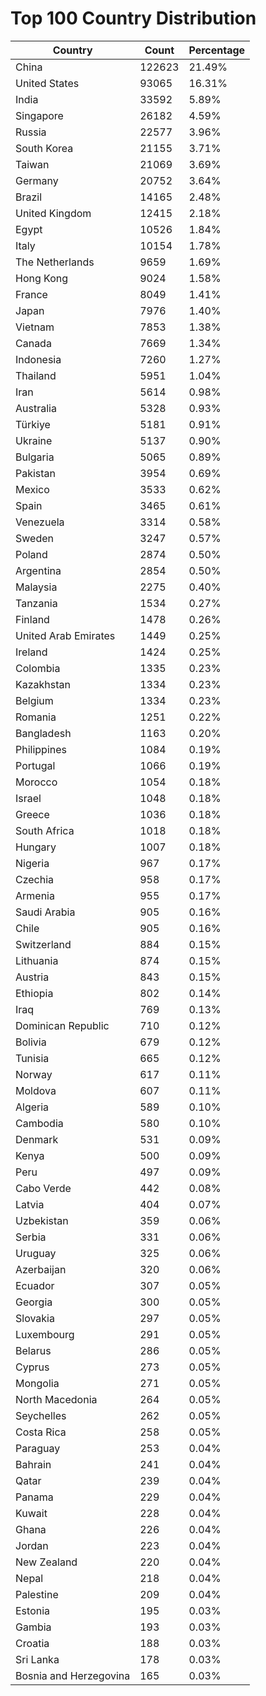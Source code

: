 # Top 100 Country Distribution
| Country | Count | Percentage |
|----|----|----|
| China | 122623 | 21.49% |
| United States | 93065 | 16.31% |
| India | 33592 | 5.89% |
| Singapore | 26182 | 4.59% |
| Russia | 22577 | 3.96% |
| South Korea | 21155 | 3.71% |
| Taiwan | 21069 | 3.69% |
| Germany | 20752 | 3.64% |
| Brazil | 14165 | 2.48% |
| United Kingdom | 12415 | 2.18% |
| Egypt | 10526 | 1.84% |
| Italy | 10154 | 1.78% |
| The Netherlands | 9659 | 1.69% |
| Hong Kong | 9024 | 1.58% |
| France | 8049 | 1.41% |
| Japan | 7976 | 1.40% |
| Vietnam | 7853 | 1.38% |
| Canada | 7669 | 1.34% |
| Indonesia | 7260 | 1.27% |
| Thailand | 5951 | 1.04% |
| Iran | 5614 | 0.98% |
| Australia | 5328 | 0.93% |
| Türkiye | 5181 | 0.91% |
| Ukraine | 5137 | 0.90% |
| Bulgaria | 5065 | 0.89% |
| Pakistan | 3954 | 0.69% |
| Mexico | 3533 | 0.62% |
| Spain | 3465 | 0.61% |
| Venezuela | 3314 | 0.58% |
| Sweden | 3247 | 0.57% |
| Poland | 2874 | 0.50% |
| Argentina | 2854 | 0.50% |
| Malaysia | 2275 | 0.40% |
| Tanzania | 1534 | 0.27% |
| Finland | 1478 | 0.26% |
| United Arab Emirates | 1449 | 0.25% |
| Ireland | 1424 | 0.25% |
| Colombia | 1335 | 0.23% |
| Kazakhstan | 1334 | 0.23% |
| Belgium | 1334 | 0.23% |
| Romania | 1251 | 0.22% |
| Bangladesh | 1163 | 0.20% |
| Philippines | 1084 | 0.19% |
| Portugal | 1066 | 0.19% |
| Morocco | 1054 | 0.18% |
| Israel | 1048 | 0.18% |
| Greece | 1036 | 0.18% |
| South Africa | 1018 | 0.18% |
| Hungary | 1007 | 0.18% |
| Nigeria | 967 | 0.17% |
| Czechia | 958 | 0.17% |
| Armenia | 955 | 0.17% |
| Saudi Arabia | 905 | 0.16% |
| Chile | 905 | 0.16% |
| Switzerland | 884 | 0.15% |
| Lithuania | 874 | 0.15% |
| Austria | 843 | 0.15% |
| Ethiopia | 802 | 0.14% |
| Iraq | 769 | 0.13% |
| Dominican Republic | 710 | 0.12% |
| Bolivia | 679 | 0.12% |
| Tunisia | 665 | 0.12% |
| Norway | 617 | 0.11% |
| Moldova | 607 | 0.11% |
| Algeria | 589 | 0.10% |
| Cambodia | 580 | 0.10% |
| Denmark | 531 | 0.09% |
| Kenya | 500 | 0.09% |
| Peru | 497 | 0.09% |
| Cabo Verde | 442 | 0.08% |
| Latvia | 404 | 0.07% |
| Uzbekistan | 359 | 0.06% |
| Serbia | 331 | 0.06% |
| Uruguay | 325 | 0.06% |
| Azerbaijan | 320 | 0.06% |
| Ecuador | 307 | 0.05% |
| Georgia | 300 | 0.05% |
| Slovakia | 297 | 0.05% |
| Luxembourg | 291 | 0.05% |
| Belarus | 286 | 0.05% |
| Cyprus | 273 | 0.05% |
| Mongolia | 271 | 0.05% |
| North Macedonia | 264 | 0.05% |
| Seychelles | 262 | 0.05% |
| Costa Rica | 258 | 0.05% |
| Paraguay | 253 | 0.04% |
| Bahrain | 241 | 0.04% |
| Qatar | 239 | 0.04% |
| Panama | 229 | 0.04% |
| Kuwait | 228 | 0.04% |
| Ghana | 226 | 0.04% |
| Jordan | 223 | 0.04% |
| New Zealand | 220 | 0.04% |
| Nepal | 218 | 0.04% |
| Palestine | 209 | 0.04% |
| Estonia | 195 | 0.03% |
| Gambia | 193 | 0.03% |
| Croatia | 188 | 0.03% |
| Sri Lanka | 178 | 0.03% |
| Bosnia and Herzegovina | 165 | 0.03% |

